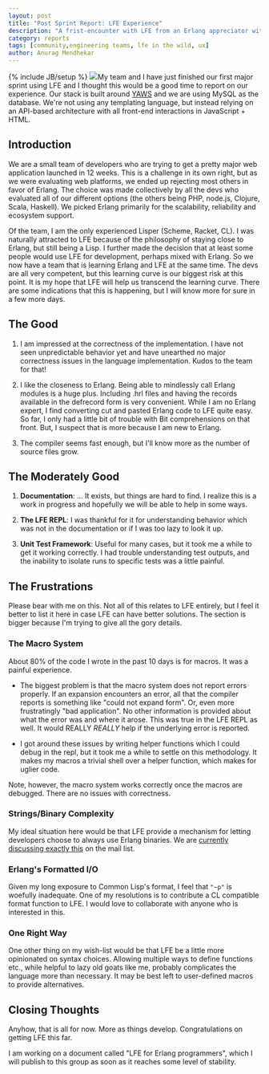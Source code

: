 ```yaml
---
layout: post
title: "Post Sprint Report: LFE Experience"
description: "A frist-encounter with LFE from an Erlang appreciator with a Lisp background."
category: reports
tags: [community,engineering teams, lfe in the wild, ux]
author: Anurag Mendhekar
---
```

{% include JB/setup %}
<a href="{{ site.base_url }}/assets/images/posts/LispFlavoredErlang-medium-square.png"><img class="right small" src="{{ site.base_url }}/assets/images/posts/LispFlavoredErlang-medium-square.png" /></a>My
team and I have just finished our first major sprint using LFE and I thought
this would be a good time to report on our experience. Our stack is built around
[YAWS](http://yaws.hyber.org/) and we are using MySQL as the database. We're not
using any templating language, but instead relying on an API-based architecture
with all front-end interactions in JavaScript + HTML.


## Introduction

We are a small team of developers who are trying to get a pretty major web
application launched in 12 weeks. This is a challenge in its own right, but
as we were evaluating web platforms, we ended up rejecting most others in
favor of Erlang. The choice was made collectively by all the devs who
evaluated all of our different options (the others being PHP, node.js,
Clojure, Scala, Haskell).  We picked Erlang primarily for the scalability,
reliability and ecosystem support.

Of the team, I am the only experienced Lisper (Scheme, Racket, CL). I was
naturally attracted to LFE because of the philosophy of staying close to
Erlang, but still being a Lisp. I further made the decision that at least
some people would use LFE for development, perhaps mixed with Erlang. So we
now have a team that is learning Erlang and LFE at the same time. The devs
are all very competent, but this learning curve is our biggest risk at this
point. It is my hope that LFE will help us transcend the learning curve.
There are some indications that this is happening, but I will know more
for sure in a few more days.

## The Good

1. I am impressed at the correctness of the implementation. I have not
   seen unpredictable behavior yet and have unearthed no major correctness
   issues in the language implementation. Kudos to the team for that!

1. I like the closeness to Erlang. Being able to mindlessly call Erlang
   modules is a huge plus. Including .hrl files and having the records
   available in the defrecord form is very convenient. While I am no Erlang
   expert, I find converting cut and pasted Erlang code to LFE quite easy.
   So far, I only had a little bit of trouble with Bit comprehensions on
   that front. But, I suspect that is more because I am new to Erlang.

1. The compiler seems fast enough, but I'll know more as the number of
   source files grow.


## The Moderately Good

1. **Documentation**: ... It exists, but things are hard to find. I realize
   this is a work in progress and hopefully we will be able to help in some
   ways.

1. **The LFE REPL**: I was thankful for it for understanding behavior which
   was not in the documentation or if I was too lazy to look it up.

1. **Unit Test Framework**: Useful for many cases, but it took me a while to
   get it working correctly. I had trouble understanding test outputs,
   and the inability to isolate runs to specific tests was a little painful.


## The Frustrations

Please bear with me on this. Not all of this relates to LFE entirely, but I
feel it better to list it here in case LFE can have better solutions. The
section is bigger because I'm trying to give all the gory details.


### The Macro System

About 80% of the code I wrote in the past 10 days is for macros. It was a
painful experience.

* The biggest problem is that the macro system does not report errors properly.
  If an expansion encounters an error, all that the compiler reports is
  something like "could not expand form". Or, even more frustratingly
  "bad application". No other information is provided about what the error
  was and where it arose. This was true in the LFE REPL as well. It would
  REALLY *REALLY* help if the underlying error is reported.

* I got around these issues by writing helper functions which I could debug
  in the repl, but it took me a while to settle on this methodology. It
  makes my macros a trivial shell over a helper function, which makes for
  uglier code.

Note, however, the macro system works correctly once the macros are debugged. There are no issues with correctness.

### Strings/Binary Complexity

My ideal situation here would be that LFE provide a mechanism for letting
developers choose to always use Erlang binaries. We are
[currently discussing exactly this](https://groups.google.com/d/msg/lisp-flavoured-erlang/pF4retTadzw/bwmz6a6BNZYJ)
on the mail list.

### Erlang's Formatted I/O

Given my long exposure to Common Lisp's format, I feel that ``"~p"`` is woefully
inadequate. One of my resolutions is to contribute a CL compatible format
function to LFE. I would love to collaborate with anyone who is interested
in this.


### One Right Way

One other thing on my wish-list would be that LFE be a little more opinionated
on syntax choices. Allowing multiple ways to define functions etc., while
helpful to lazy old goats like me, probably complicates the language more
than necessary. It may be best left to user-defined macros to provide
alternatives.


## Closing Thoughts

Anyhow, that is all for now. More as things develop. Congratulations on
getting LFE this far.

I am working on a document called "LFE for Erlang programmers", which I will
publish to this group as soon as it reaches some level of stability.

